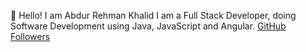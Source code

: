 👋 Hello! I am Abdur Rehman Khalid
I am a Full Stack Developer, doing Software Development using Java, JavaScript and Angular.
[GitHub Followers](https://img.shields.io/github/followers/AbdurRKhalid?style=social)